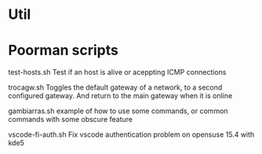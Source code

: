 # Util
# Poorman scripts

test-hosts.sh	Test if an host is alive or aceppting ICMP connections

trocagw.sh Toggles the default gateway of a network, to a second configured gateway. And return to the main gateway when it is online

gambiarras.sh example of how to use some commands, or common commands with some obscure feature



vscode-fi-auth.sh Fix vscode authentication problem on opensuse 15.4 with kde5
